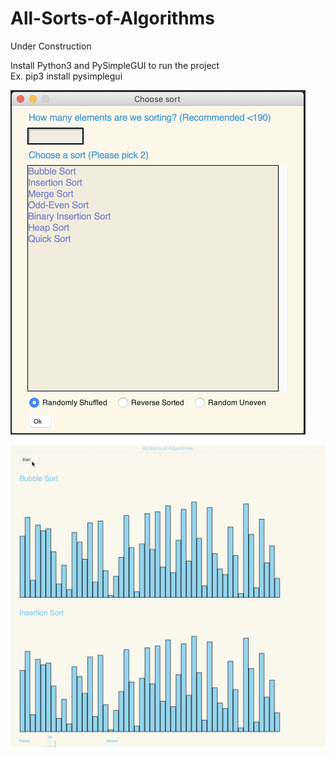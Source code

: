 # All-Sorts-of-Algorithms

Under Construction

Install Python3 and PySimpleGUI to run the project <br />
Ex. pip3 install pysimplegui

![Image of User Input](/images/inputwindow.png)


![Image of User Input](/demo/sortingdemo.gif)
